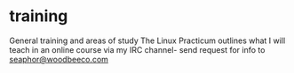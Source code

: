 # training
General training and areas of study
The Linux Practicum outlines what I will teach in an online course via my IRC channel- send request for info to seaphor@woodbeeco.com
